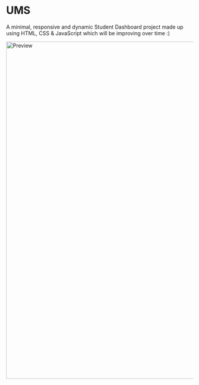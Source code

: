 # UMS
A minimal, responsive and dynamic Student Dashboard project made up using HTML, CSS &amp; JavaScript which will be improving over time :)



<img width="1919" height="905" alt="Preview" src="https://github.com/user-attachments/assets/7de91dfc-d694-48af-ac48-8298f5a7dd2d" />
